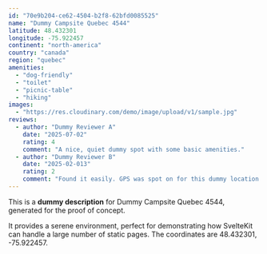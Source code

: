 ```yaml
---
id: "70e9b204-ce62-4504-b2f8-62bfd0085525"
name: "Dummy Campsite Quebec 4544"
latitude: 48.432301
longitude: -75.922457
continent: "north-america"
country: "canada"
region: "quebec"
amenities:
  - "dog-friendly"
  - "toilet"
  - "picnic-table"
  - "hiking"
images:
  - "https://res.cloudinary.com/demo/image/upload/v1/sample.jpg"
reviews:
  - author: "Dummy Reviewer A"
    date: "2025-07-02"
    rating: 4
    comment: "A nice, quiet dummy spot with some basic amenities."
  - author: "Dummy Reviewer B"
    date: "2025-02-013"
    rating: 2
    comment: "Found it easily. GPS was spot on for this dummy location."
---
```


This is a **dummy description** for Dummy Campsite Quebec 4544, generated for the proof of concept.

It provides a serene environment, perfect for demonstrating how SvelteKit can handle a large number of static pages. The coordinates are 48.432301, -75.922457.
